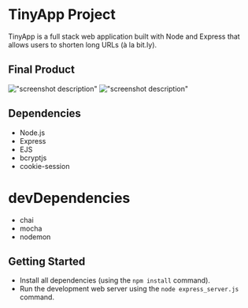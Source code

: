 # TinyApp Project

TinyApp is a full stack web application built with Node and Express that allows users to shorten long URLs (à la bit.ly).

## Final Product

!["screenshot description"](#)
!["screenshot description"](#)

## Dependencies

- Node.js
- Express
- EJS
- bcryptjs
- cookie-session

# devDependencies

- chai
- mocha
- nodemon


## Getting Started

- Install all dependencies (using the `npm install` command).
- Run the development web server using the `node express_server.js` command.